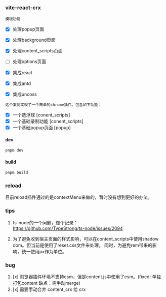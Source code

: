 ### vite-react-crx
`模板功能`
- [x] 处理popup页面
- [x] 处理background页面
- [x] 处理content_scripts页面
- [ ] 处理options页面
- [x] 集成react
- [x] 集成antd
- [x] 集成uncoss


`这个案例实现了一个简单的chrome插件。包含如下功能：`
- [x] 一个选浮球 [conent_scripts]
- [x] 一个基础录制功能 [conent_scripts]
- [x] 一个基础popup页面 [popup]

#### dev
```bash
pnpm dev
```

#### build
```bash
pnpm build
```

### reload
目前reload插件通过的是contextMenu来做的，暂时没有想到更好的办法。

### tips
1. ts-node的一个问题，做个记录：  
https://github.com/TypeStrong/ts-node/issues/2094

2. 为了避免收到宿主页面的样式影响，可以在content_scripts中使用shadow dom。但当前是使用了reset.css文件来处理。
同时，为避免rem带来的影响，统一使用px作为单位。

### bug
1. [x] 浏览器插件环境不支持esm，但是content.js中使用了esm。(fixed: 单独打包content 缺点：需手动merge)
2. [x] 需要手动合并 content_crx 给 crx
